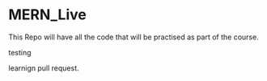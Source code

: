 # MERN_Live
This Repo will have all the code that will be practised as part of the course.


testing

learnign pull request.
